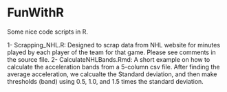# FunWithR
Some nice code scripts in R. 

1- Scrapping_NHL.R: Designed to scrap data from NHL website for minutes played by each player of the team for that game. Please see comments in the source file. 
2- CalculateNHLBands.Rmd: A short example on how to calculate the acceleration bands from a  5-column csv file. After finding the average acceleration, we calcualte the Standard deviation, and then make thresholds (band) using 0.5, 1.0, and 1.5 times the standard deviation. 
